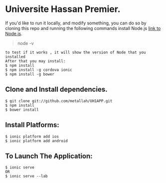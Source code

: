 # Universite Hassan Premier.
If you'd like to run it locally, and modify something, you can do so by cloning this repo and running the following commands
install Node.js [link to Node.js](https://nodejs.org).
>node -v
```
to test if it works , it will show the version of Node that you installed
After that you may install:
$ npm install
$ npm install -g cordova ionic
$ npm install -g bower
```

## Clone and Install dependencies.
```
$ git clone git://github.com/metallah/UH1APP.git
$ npm install
$ bower install
```

## Install Platforms:
```
$ ionic platform add ios 
$ ionic platform add android
```
## To Launch The Application: 
```
$ ionic serve
OR
$ ionic serve --lab
```
